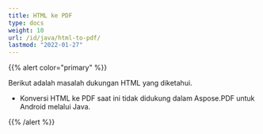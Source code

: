 ```yaml
---
title: HTML ke PDF
type: docs
weight: 10
url: /id/java/html-to-pdf/
lastmod: "2022-01-27"
---
```


{{% alert color="primary" %}}

Berikut adalah masalah dukungan HTML yang diketahui.

- Konversi HTML ke PDF saat ini tidak didukung dalam Aspose.PDF untuk Android melalui Java.

{{% /alert %}}